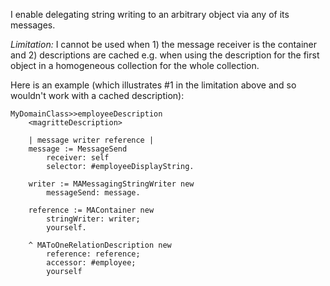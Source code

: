 I enable delegating string writing to an arbitrary object via any of its messages. 

*Limitation:* I cannot be used when 1) the message receiver is the container and 2) descriptions are cached e.g. when using the description for the first object in a homogeneous collection for the whole collection.

Here is an example (which illustrates #1 in the limitation above and so wouldn't work with a cached description):

```
MyDomainClass>>employeeDescription
	<magritteDescription>
	
	| message writer reference |
	message := MessageSend 
		receiver: self
		selector: #employeeDisplayString.
	
	writer := MAMessagingStringWriter new
		messageSend: message.
	
	reference := MAContainer new 
		stringWriter: writer;
		yourself.

	^ MAToOneRelationDescription new
		reference: reference;
		accessor: #employee;
		yourself
```